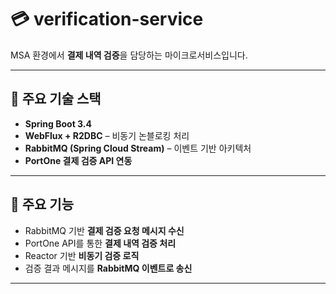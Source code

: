 # 💳 verification-service

MSA 환경에서 **결제 내역 검증**을 담당하는 마이크로서비스입니다.

---

## 🚀 주요 기술 스택
- **Spring Boot 3.4**
- **WebFlux + R2DBC** – 비동기 논블로킹 처리
- **RabbitMQ (Spring Cloud Stream)** – 이벤트 기반 아키텍처
- **PortOne 결제 검증 API 연동**

---

## 🧩 주요 기능
- RabbitMQ 기반 **결제 검증 요청 메시지 수신**
- PortOne API를 통한 **결제 내역 검증 처리**
- Reactor 기반 **비동기 검증 로직**
- 검증 결과 메시지를 **RabbitMQ 이벤트로 송신**

---